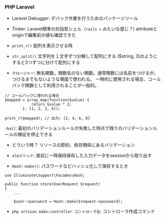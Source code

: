 ### PHP Laravel

- Laravel Debugger: デバック作業を行うためのパッケージツール
- Tinker: Laravel標準の対話型シェル（`rails c` みたいな感じ？)
attributeとoriginで編集前の値も確認できた

- `print_r()` 配列を表示させる時
- `str_split()` 文字列を１文字ずつ分解して配列にする ($string, 3)のようにすると3つずつに分けて配列にする

- `クロージャー`: 無名関数。関数名のない関数。通常関数には名前をつけるが、つけるまでもないような場面で使われる。
一時的に使用される場合、コールバック関数として利用されることが一般的。
```
// コールバックに使われる場合
$mapped = array_map(function($value) {
            return $value * 2;
        }, [1, 2, 3, 4]);

print_r($mapped); // 出力: [2, 4, 6, 8]
```
-`bail`: 最初のバリデーションルールが失敗した時点で残りのバリデーションルールの検証を停止できる
  - どういう時？ リソースの節約、依存関係にあるバリデーション

- `oldメソッド`: 直前に一時保持保存した入力データをsessionから取り出す
- `Hash::make()`: パスワードなどハッシュ化して保存するとき 
```
use Illuminate\Support\Facades\Hash;

public function store(UserRequest $request)
{ 
    ...
    
    $user->password = Hash::make($request->password);
```

- `php artisan make:controller コントローラ名`: コントローラ作成コマンド

